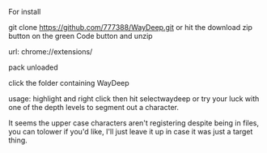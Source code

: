 For install

git clone https://github.com/777388/WayDeep.git or hit the download zip button on the green Code button and unzip

url: chrome://extensions/

pack unloaded

click the folder containing WayDeep


usage: highlight and right click then hit selectwaydeep or try your luck with one of the depth levels to segment out a character.

It seems the upper case characters aren't registering despite being in files, you can tolower if you'd like, I'll just leave it up in case it was just a target thing.
